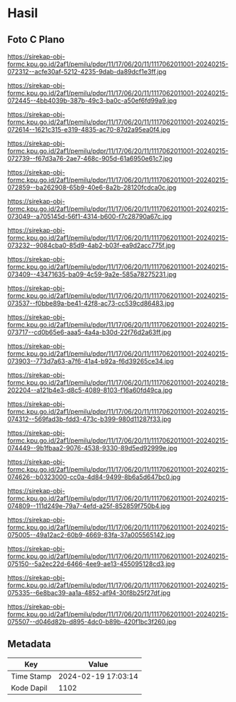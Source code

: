 # Hasil

## Foto C Plano

https://sirekap-obj-formc.kpu.go.id/2af1/pemilu/pdpr/11/17/06/20/11/1117062011001-20240215-072312--acfe30af-5212-4235-9dab-da89dcf1e3ff.jpg

https://sirekap-obj-formc.kpu.go.id/2af1/pemilu/pdpr/11/17/06/20/11/1117062011001-20240215-072445--4bb4039b-387b-49c3-ba0c-a50ef6fd99a9.jpg

https://sirekap-obj-formc.kpu.go.id/2af1/pemilu/pdpr/11/17/06/20/11/1117062011001-20240215-072614--1621c315-e319-4835-ac70-87d2a95ea0f4.jpg

https://sirekap-obj-formc.kpu.go.id/2af1/pemilu/pdpr/11/17/06/20/11/1117062011001-20240215-072739--f67d3a76-2ae7-468c-905d-61a6950e61c7.jpg

https://sirekap-obj-formc.kpu.go.id/2af1/pemilu/pdpr/11/17/06/20/11/1117062011001-20240215-072859--ba262908-65b9-40e6-8a2b-28120fcdca0c.jpg

https://sirekap-obj-formc.kpu.go.id/2af1/pemilu/pdpr/11/17/06/20/11/1117062011001-20240215-073049--a705145d-56f1-4314-b600-f7c28790a67c.jpg

https://sirekap-obj-formc.kpu.go.id/2af1/pemilu/pdpr/11/17/06/20/11/1117062011001-20240215-073232--9084cba0-85d9-4ab2-b03f-ea9d2acc775f.jpg

https://sirekap-obj-formc.kpu.go.id/2af1/pemilu/pdpr/11/17/06/20/11/1117062011001-20240215-073409--43471635-ba09-4c59-9a2e-585a78275231.jpg

https://sirekap-obj-formc.kpu.go.id/2af1/pemilu/pdpr/11/17/06/20/11/1117062011001-20240215-073537--f0bbe89a-be41-42f8-ac73-cc539cd86483.jpg

https://sirekap-obj-formc.kpu.go.id/2af1/pemilu/pdpr/11/17/06/20/11/1117062011001-20240215-073717--cd0b65e6-aaa5-4a4a-b30d-22f76d2a63ff.jpg

https://sirekap-obj-formc.kpu.go.id/2af1/pemilu/pdpr/11/17/06/20/11/1117062011001-20240215-073903--773d7a63-a7f6-41a4-b92a-f6d39265ce34.jpg

https://sirekap-obj-formc.kpu.go.id/2af1/pemilu/pdpr/11/17/06/20/11/1117062011001-20240218-202204--a121b4e3-d8c5-4089-8103-f16a60fd49ca.jpg

https://sirekap-obj-formc.kpu.go.id/2af1/pemilu/pdpr/11/17/06/20/11/1117062011001-20240215-074312--569fad3b-fdd3-473c-b399-980d11287f33.jpg

https://sirekap-obj-formc.kpu.go.id/2af1/pemilu/pdpr/11/17/06/20/11/1117062011001-20240215-074449--9b1fbaa2-9076-4538-9330-89d5ed92999e.jpg

https://sirekap-obj-formc.kpu.go.id/2af1/pemilu/pdpr/11/17/06/20/11/1117062011001-20240215-074626--b0323000-cc0a-4d84-9499-8b6a5d647bc0.jpg

https://sirekap-obj-formc.kpu.go.id/2af1/pemilu/pdpr/11/17/06/20/11/1117062011001-20240215-074809--111d249e-79a7-4efd-a25f-852859f750b4.jpg

https://sirekap-obj-formc.kpu.go.id/2af1/pemilu/pdpr/11/17/06/20/11/1117062011001-20240215-075005--49a12ac2-60b9-4669-83fa-37a005565142.jpg

https://sirekap-obj-formc.kpu.go.id/2af1/pemilu/pdpr/11/17/06/20/11/1117062011001-20240215-075150--5a2ec22d-6466-4ee9-ae13-455095128cd3.jpg

https://sirekap-obj-formc.kpu.go.id/2af1/pemilu/pdpr/11/17/06/20/11/1117062011001-20240215-075335--6e8bac39-aa1a-4852-af94-30f8b25f27df.jpg

https://sirekap-obj-formc.kpu.go.id/2af1/pemilu/pdpr/11/17/06/20/11/1117062011001-20240215-075507--d046d82b-d895-4dc0-b89b-420f1bc3f260.jpg


## Metadata

| Key        | Value               |
| ---------- | ------------------- |
| Time Stamp | 2024-02-19 17:03:14 |
| Kode Dapil | 1102                |



